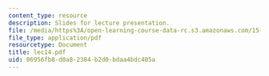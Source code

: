 ```yaml
---
content_type: resource
description: Slides for lecture presentation.
file: /media/https%3A/open-learning-course-data-rc.s3.amazonaws.com/15-511-financial-accounting-summer-2004/06956fb8d0a82384b2d0bdaa4bdc405a_lec14.pdf
file_type: application/pdf
resourcetype: Document
title: lec14.pdf
uid: 06956fb8-d0a8-2384-b2d0-bdaa4bdc405a
---
```

